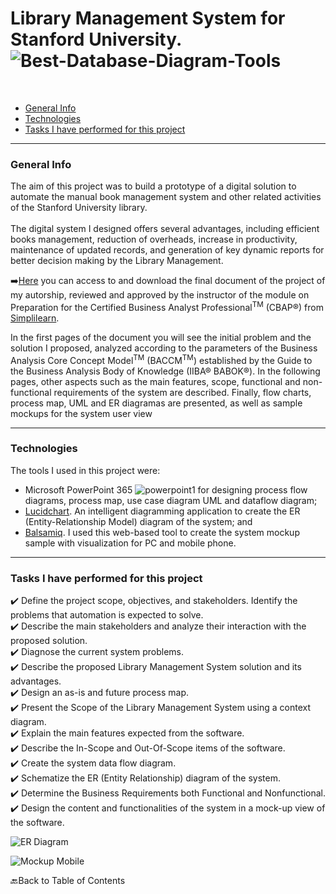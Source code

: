 # Library Management System for Stanford University. ![Best-Database-Diagram-Tools](https://github.com/KaroLili1/myBAPortfolio.com/assets/155495785/457d6a4e-67b6-4b18-9cbb-f4e562f569d9)
<br />

- [General Info](https://github.com/KaroLili1/myBAPortfolio.com/tree/main/BA_Projects#general-info)
- [Technologies](https://github.com/KaroLili1/myBAPortfolio.com/tree/main/BA_Projects#technologies)
- [Tasks I have performed for this project](https://github.com/KaroLili1/myBAPortfolio.com/blob/main/BA_Projects/README.md#tasks-i-have-performed-for-this-project)
- - -


### General Info

The aim of this project was to build a prototype of a digital solution to automate the manual book management system and other related activities of the Stanford University library.<br />
<br />
The digital system I designed offers several advantages, including efficient books management, reduction of overheads, increase in productivity, maintenance of updated records, and generation of key dynamic reports for better decision making by the Library Management.

➡️[Here](https://github.com/KaroLili1/myBAPortfolio.com/blob/main/BA_Projects/LIBRARY%20MANAGEMENT%20SYSTEM%20FOR%20STANFORD_Karol.pdf) you can access to and download the final document of the project of my autorship, reviewed and approved by the instructor of the module on
Preparation for the Certified Business Analyst Professional<sup>TM</sup> (CBAP®) from [Simplilearn](https://www.simplilearn.com/pgp-business-analysis-certification-training-course).

In the first pages of the document you will see the initial problem and the solution I proposed, analyzed according to the parameters of the Business Analysis Core Concept Model<sup>TM</sup> (BACCM<sup>TM</sup>) established by the Guide to the Business Analysis Body of Knowledge (IIBA® BABOK®).  In the following pages, other aspects such as the main features, scope, functional and non-functional requirements of the system are described.  Finally, flow charts, process map, UML and ER diagramas are presented, as well as sample mockups for the system user view 
- - -

### Technologies

The tools I used in this project were:
- Microsoft PowerPoint 365  ![powerpoint1](https://github.com/KaroLili1/myBAPortfolio.com/assets/155495785/1b4ec471-f605-4ef2-ac4b-4487d0846905)
 for designing process flow diagrams, process map, use case diagram UML and dataflow diagram;
- [Lucidchart](https://www.lucidchart.com/pages/?). An intelligent diagramming application to create the ER (Entity-Relationship Model) diagram of the system; and
- [Balsamiq](https://balsamiq.com/).  I used this web-based tool to create the system mockup sample with visualization for PC and mobile phone.
- - -

### **Tasks I have performed for this project**

✔️ Define the project scope, objectives, and stakeholders. Identify the problems that automation is expected to solve.<br />
✔️ Describe the main stakeholders and analyze their interaction with the proposed solution.<br />
✔️ Diagnose the current system problems.<br />
✔️ Describe the proposed Library Management System solution and its advantages.<br />
✔️ Design an as-is and future process map.<br />
✔️ Present the Scope of the Library Management System using a context diagram.<br />
✔️ Explain the main features expected from the software.<br />
✔️ Describe the In-Scope and Out-Of-Scope items of the software.<br />
✔️ Create the system data flow diagram.<br />
✔️ Schematize the ER (Entity Relationship) diagram of the system.<br />
✔️ Determine the Business Requirements both Functional and Nonfunctional.<br />
✔️ Design the content and functionalities of the system in a mock-up view of the software.<br />

![ER Diagram](https://github.com/KaroLili1/myBAPortfolio.com/assets/155495785/db4edd2e-9e74-4241-acd8-8594ab447fc7)

![Mockup Mobile](https://github.com/KaroLili1/myBAPortfolio.com/assets/155495785/475de3f6-6eb1-40db-b4ef-217396c18ba3)

🔙Back to Table of Contents

